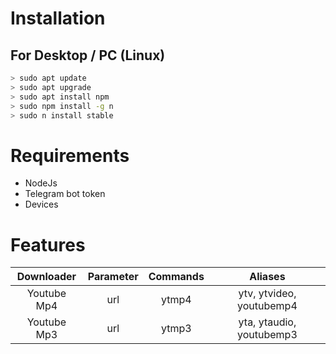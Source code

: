 # Installation

## For Desktop / PC (Linux)

```bash
> sudo apt update
> sudo apt upgrade
> sudo apt install npm
> sudo npm install -g n
> sudo n install stable
```

# Requirements

- NodeJs
- Telegram bot token
- Devices

# Features

| Downloader | Parameter | Commands | Aliases |
| :--------: | :-------: | :------: | :-----: |
| Youtube Mp4 | url | ytmp4 | ytv, ytvideo, youtubemp4 |
| Youtube Mp3 | url | ytmp3 | yta, ytaudio, youtubemp3 |